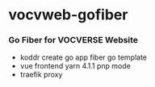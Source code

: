 # vocvweb-gofiber
### Go Fiber for VOCVERSE Website
- koddr create go app fiber go template
- vue frontend yarn 4.1.1 pnp mode
- traefik proxy